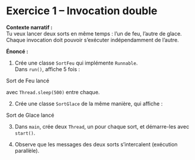 # Exercice 1 – Invocation double

**Contexte narratif :**  
Tu veux lancer deux sorts en même temps : l’un de feu, l’autre de glace. Chaque invocation doit pouvoir s’exécuter indépendamment de l’autre.

**Énoncé :**  
1. Crée une classe `SortFeu` qui implémente `Runnable`.  
   Dans `run()`, affiche 5 fois :

Sort de Feu lancé

avec `Thread.sleep(500)` entre chaque.

2. Crée une classe `SortGlace` de la même manière, qui affiche :

Sort de Glace lancé


3. Dans `main`, crée deux `Thread`, un pour chaque sort, et démarre-les avec `start()`.

4. Observe que les messages des deux sorts s’intercalent (exécution parallèle).

